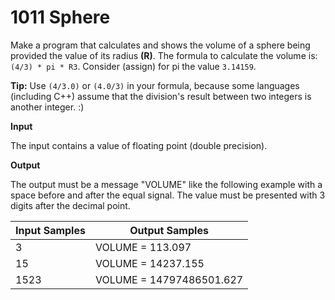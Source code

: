 # 1011 Sphere

Make a program that calculates and shows the volume of a sphere being provided the value of
its radius **(R)**. The formula to calculate the volume is: `(4/3) * pi * R3`.
Consider (assign) for pi the value `3.14159`.

**Tip:** Use `(4/3.0)` or `(4.0/3)` in your formula, because some languages (including C++)
assume that the division's result between two integers is another integer. :)

**Input**

The input contains a value of floating point (double precision).

**Output**

The output must be a message "VOLUME" like the following example with a space before and
after the equal signal. The value must be presented with 3 digits after the decimal point.

|        Input Samples        |            Output Samples        |
|-----------------------------|----------------------------------|
|               3             |      VOLUME = 113.097            |
|              15             |      VOLUME = 14237.155          |
|            1523             |      VOLUME = 14797486501.627    |